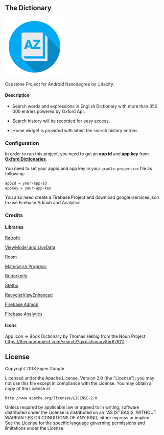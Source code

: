 ## The Dictionary

![](app/src/main/res/mipmap-xxxhdpi/ic_launcher.png)

Capstone Project for Android Nanodegree by Udacity.

#### Description

* Search words and expressions in English Dictionary with more than 350 000 entries powered by Oxford Api.

* Search history will be recorded for easy access.

* Home widget is provided with latest ten search history entries.


### Configuration

In order to run this project, you need to get an **app id** and **app key** from [**Oxford Dictionaries**](https://developer.oxforddictionaries.com/).

You need to set your appid and app key in your `gradle.properties` file as following:

    appId = your-app-id
    appKey = your-app-key

You also need create a Firebase Project and download google-services.json
to use Firebase Admob and Analytics

### Credits

#### Libraries

   [Retrofit](https://github.com/square/retrofit)

   [ViewModel and LiveData](https://developer.android.com/topic/libraries/architecture/adding-components.html)

   [Room](https://developer.android.com/topic/libraries/architecture/adding-components.html)

   [Materialish Progress](https://github.com/pnikosis/materialish-progress)

   [Butterknife](https://github.com/JakeWharton/butterknife)

   [Stetho](https://github.com/facebook/stetho)

   [RecyclerViewEnhanced](https://github.com/nikhilpanju/RecyclerViewEnhanced)

   [Firebase Admob](https://firebase.google.com/docs/android/setup)

   [Firebase Analytics](https://firebase.google.com/docs/android/setup)


#### Icons

App icon => Book Dictionary by Thomas Helbig from the Noun Project
https://thenounproject.com/search/?q=dictionary&i=676111


## License

Copyright 2018 Figen Güngör

Licensed under the Apache License, Version 2.0 (the "License");
you may not use this file except in compliance with the License.
You may obtain a copy of the License at

    http://www.apache.org/licenses/LICENSE-2.0

Unless required by applicable law or agreed to in writing, software
distributed under the License is distributed on an "AS IS" BASIS,
WITHOUT WARRANTIES OR CONDITIONS OF ANY KIND, either express or implied.
See the License for the specific language governing permissions and
limitations under the License.